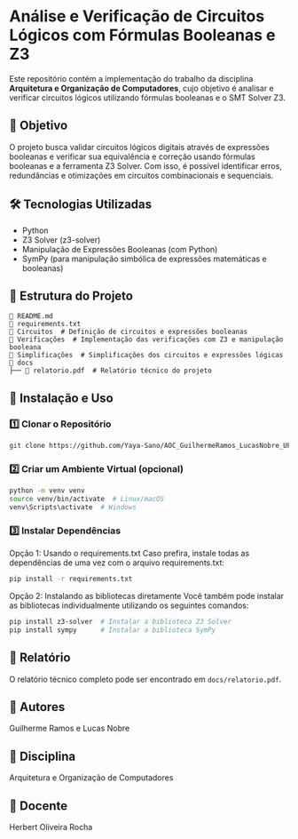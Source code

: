 
# Análise e Verificação de Circuitos Lógicos com Fórmulas Booleanas e Z3

Este repositório contém a implementação do trabalho da disciplina **Arquitetura e Organização de Computadores**, cujo objetivo é analisar e verificar circuitos lógicos utilizando fórmulas booleanas e o SMT Solver Z3.

## 📌 Objetivo

O projeto busca validar circuitos lógicos digitais através de expressões booleanas e verificar sua equivalência e correção usando fórmulas booleanas e a ferramenta Z3 Solver. Com isso, é possível identificar erros, redundâncias e otimizações em circuitos combinacionais e sequenciais.

## 🛠 Tecnologias Utilizadas

- Python
- Z3 Solver (z3-solver)
- Manipulação de Expressões Booleanas (com Python)
- SymPy (para manipulação simbólica de expressões matemáticas e booleanas)

## 📂 Estrutura do Projeto

```plaintext
📜 README.md
📜 requirements.txt
📂 Circuitos  # Definição de circuitos e expressões booleanas
📂 Verificações  # Implementação das verificações com Z3 e manipulação booleana
📂 Simplificações  # Simplificações dos circuitos e expressões lógicas
📂 docs
├── 📜 relatorio.pdf  # Relatório técnico do projeto
```

## 🚀 Instalação e Uso

### 1️⃣ Clonar o Repositório

```bash
git clone https://github.com/Yaya-Sano/AOC_GuilhermeRamos_LucasNobre_UFRR2024_ProjetoFinal.git

```

### 2️⃣ Criar um Ambiente Virtual (opcional)

```bash
python -m venv venv
source venv/bin/activate  # Linux/macOS
venv\Scripts\activate  # Windows
```

### 3️⃣ Instalar Dependências

Opção 1: Usando o requirements.txt
Caso prefira, instale todas as dependências de uma vez com o arquivo requirements.txt:

```bash
pip install -r requirements.txt
```

Opção 2: Instalando as bibliotecas diretamente
Você também pode instalar as bibliotecas individualmente utilizando os seguintes comandos:
```bash
pip install z3-solver  # Instalar a biblioteca Z3 Solver
pip install sympy      # Instalar a biblioteca SymPy

```

## 📖 Relatório

O relatório técnico completo pode ser encontrado em `docs/relatorio.pdf`.

## 🔹 Autores

Guilherme Ramos e Lucas Nobre

## 🔹 Disciplina

Arquitetura e Organização de Computadores

## 🔹 Docente

Herbert Oliveira Rocha
